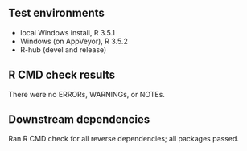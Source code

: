 ## Test environments
* local Windows install, R 3.5.1
* Windows (on AppVeyor), R 3.5.2
* R-hub (devel and release)

## R CMD check results
There were no ERRORs, WARNINGs, or NOTEs.

## Downstream dependencies

Ran R CMD check for all reverse dependencies; all packages passed.

